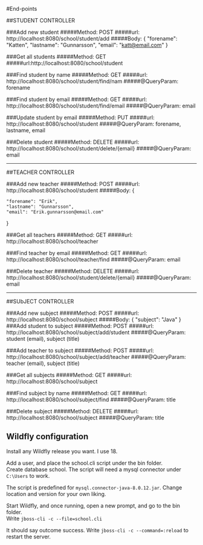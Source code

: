 #End-points

##STUDENT CONTROLLER

###Add new student
#####Method: POST
#####url: http://localhost:8080/school/student/add
#####Body: 
{
	"forename": "Katten",
	"lastname": "Gunnarsson",
	"email": "katt@email.com"
}


###Get all students
#####Method: GET
#####url:http://localhost:8080/school/student

###Find student by name
#####Method: GET
#####url: http://localhost:8080/school/student/find/nam
#####@QueryParam: forename

###Find student by email
#####Method: GET
#####url: http://localhost:8080/school/student/find/email
#####@QueryParam: email

###Update student by email
#####Method: PUT
#####url: http://localhost:8080/school/student
#####@QueryParam: forename, lastname, email

###Delete student
#####Method: DELETE
#####url: http://localhost:8080/school/student/delete/{email}
#####@QueryParam: email

-----------------------------------------------------------------------------------------------
##TEACHER CONTROLLER

###Add new teacher
#####Method: POST
#####url: http://localhost:8080/school/student
#####Body: 
{

	"forename": "Erik",
	"lastname": "Gunnarsson",
	"email": "Erik.gunnarsson@email.com"
}

###Get all teachers
#####Method: GET
#####url: http://localhost:8080/school/teacher

###Find teacher by email
#####Method: GET
#####url: http://localhost:8080/school/teacher/find
#####@QueryParam: email



###Delete teacher
#####Method: DELETE
#####url: http://localhost:8080/school/student/delete/{email}
#####@QueryParam: email


-----------------------------------------------------------------------------------------
##SUbJECT CONTROLLER

###Add new subject
#####Method: POST
#####url: http://localhost:8080/school/subject
#####Body: 
{
	"subject": "Java"
}
###Add student to subject
#####Method: POST
#####url: http://localhost:8080/school/subject/add/student
#####@QueryParam: student (email), subject (title)

###Add teacher to subject
#####Method: POST
#####url: http://localhost:8080/school/subject/add/teacher
#####@QueryParam: teacher (email), subject (title)

###Get all subjects
#####Method: GET
#####url: http://localhost:8080/school/subject

###Find subject by name
#####Method: GET
#####url: http://localhost:8080/school/subject/find
#####@QueryParam: title

###Delete subject
#####Method: DELETE
#####url: http://localhost:8080/school/subject
#####@QueryParam: title


## Wildfly configuration

Install any Wildfly release you want. I use 18.

Add a user, and place the school.cli script under the bin folder.<br>
Create database school. The script will need a mysql connector under `C:\Users`
to work. 

The script is predefined for `mysql.connector-java-8.0.12.jar`. Change location and version for your own liking.

Start Wildfly, and once running, open a new prompt, and go to the bin folder.<br>
Write `jboss-cli -c --file=school.cli`

It should say outcome success. Write `jboss-cli -c --command=:reload` to restart the server.




